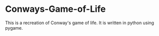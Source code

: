 # Conways-Game-of-Life
This is a recreation of Conway's game of life. It is written in python using pygame.
